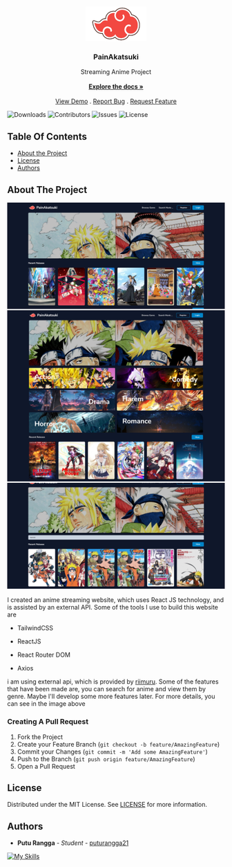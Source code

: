 <br/>
<p align="center">
  <a href="https://github.com/puturangga21/slicing-1">
    <img src="https://github.com/puturangga21/painakatsuki/blob/master/public/assets/img/logo.png" alt="Logo" width="140" height="80">
    
  </a>

  <h3 align="center">PainAkatsuki</h3>

  <p align="center">
    Streaming Anime Project
    <br/>
    <br/>
    <a href="https://github.com/puturangga21/slicing-1"><strong>Explore the docs »</strong></a>
    <br/>
    <br/>
    <a href="https://github.com/puturangga21/slicing-1">View Demo</a>
    .
    <a href="https://github.com/puturangga21/slicing-1/issues">Report Bug</a>
    .
    <a href="https://github.com/puturangga21/slicing-1/issues">Request Feature</a>
  </p>
</p>

![Downloads](https://img.shields.io/github/downloads/puturangga21/slicing-1/total) ![Contributors](https://img.shields.io/github/contributors/puturangga21/slicing-1?color=dark-green) ![Issues](https://img.shields.io/github/issues/puturangga21/slicing-1) ![License](https://img.shields.io/github/license/puturangga21/slicing-1) 

## Table Of Contents

* [About the Project](#about-the-project)
* [License](#license)
* [Authors](#authors)

## About The Project

![image](https://github.com/puturangga21/painakatsuki/blob/master/public/assets/page/home.png)
![image](https://github.com/puturangga21/painakatsuki/blob/master/public/assets/page/genre.png)
![image](https://github.com/puturangga21/painakatsuki/blob/master/public/assets/page/search.png)


I created an anime streaming website, which uses React JS technology, and is assisted by an external API. Some of the tools I use to build this website are

* TailwindCSS

* ReactJS

* React Router DOM

* Axios

i am using external api, which is provided by [riimuru](https://github.com/riimuru/gogoanime-api). Some of the features that have been made are, you can search for anime and view them by genre. Maybe I'll develop some more features later. For more details, you can see in the image above

### Creating A Pull Request

1. Fork the Project
2. Create your Feature Branch (`git checkout -b feature/AmazingFeature`)
3. Commit your Changes (`git commit -m 'Add some AmazingFeature'`)
4. Push to the Branch (`git push origin feature/AmazingFeature`)
5. Open a Pull Request

## License

Distributed under the MIT License. See [LICENSE](https://github.com/puturangga21/slicing-1/blob/main/LICENSE.md) for more information.

## Authors

* **Putu Rangga** - *Student* - [puturangga21](https://github.com/puturangga21/)



[![My Skills](https://skillicons.dev/icons?i=react,html,css,tailwind)](https://skillicons.dev)
